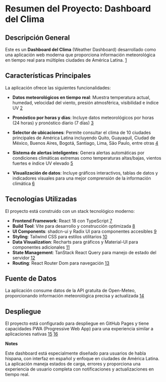 # Resumen del Proyecto: Dashboard del Clima

## Descripción General

Este es un **Dashboard del Clima** (Weather Dashboard) desarrollado como una aplicación web moderna que proporciona información meteorológica en tiempo real para múltiples ciudades de América Latina. [1](#0-0) 

## Características Principales

La aplicación ofrece las siguientes funcionalidades:

- **Datos meteorológicos en tiempo real**: Muestra temperatura actual, humedad, velocidad del viento, presión atmosférica, visibilidad e índice UV [2](#0-1) 

- **Pronóstico por horas y días**: Incluye datos meteorológicos por horas (24 horas) y pronóstico diario (7 días) [3](#0-2) 

- **Selector de ubicaciones**: Permite consultar el clima de 10 ciudades principales de América Latina incluyendo Quito, Guayaquil, Ciudad de México, Buenos Aires, Bogotá, Santiago, Lima, São Paulo, entre otras [4](#0-3) 

- **Sistema de alertas inteligentes**: Genera alertas automáticas por condiciones climáticas extremas como temperaturas altas/bajas, vientos fuertes e índice UV elevado [5](#0-4) 

- **Visualización de datos**: Incluye gráficos interactivos, tablas de datos y indicadores visuales para una mejor comprensión de la información climática [6](#0-5) 

## Tecnologías Utilizadas

El proyecto está construido con un stack tecnológico moderno:

- **Frontend Framework**: React 18 con TypeScript [7](#0-6) 
- **Build Tool**: Vite para desarrollo y construcción optimizada [8](#0-7) 
- **UI Components**: shadcn-ui y Radix UI para componentes accesibles [9](#0-8) 
- **Styling**: Tailwind CSS para estilos utilitarios [10](#0-9) 
- **Data Visualization**: Recharts para gráficos y Material-UI para componentes adicionales [11](#0-10) 
- **State Management**: TanStack React Query para manejo de estado del servidor [12](#0-11) 
- **Routing**: React Router Dom para navegación [13](#0-12) 

## Fuente de Datos

La aplicación consume datos de la API gratuita de Open-Meteo, proporcionando información meteorológica precisa y actualizada [14](#0-13) 

## Despliegue

El proyecto está configurado para despliegue en GitHub Pages y tiene capacidades PWA (Progressive Web App) para una experiencia similar a aplicaciones nativas [15](#0-14) [16](#0-15) 

**Notes**

Este dashboard está especialmente diseñado para usuarios de habla hispana, con interfaz en español y enfoque en ciudades de América Latina. La aplicación maneja estados de carga, errores y proporciona una experiencia de usuario completa con notificaciones y actualizaciones en tiempo real.
